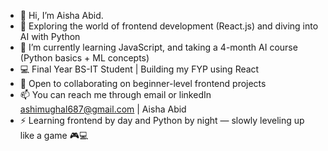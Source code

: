 - 👋 Hi, I’m Aisha Abid.
- 👀 Exploring the world of frontend development (React.js) and diving into AI with Python
- 🌱 I’m currently learning JavaScript, and taking a 4-month AI course (Python basics + ML concepts)
- 💻 Final Year BS-IT Student | Building my FYP using React
- 💞️ Open to collaborating on beginner-level frontend projects
- 📫 You can reach me through email or linkedIn ashimughal687@gmail.com | Aisha Abid 
- ⚡ Learning frontend by day and Python by night — slowly leveling up like a game 🎮💻

<!---
aisha-abid/aisha-abid is a ✨ special ✨ repository because its `README.md` (this file) appears on your GitHub profile.
You can click the Preview link to take a look at your changes.
--->

